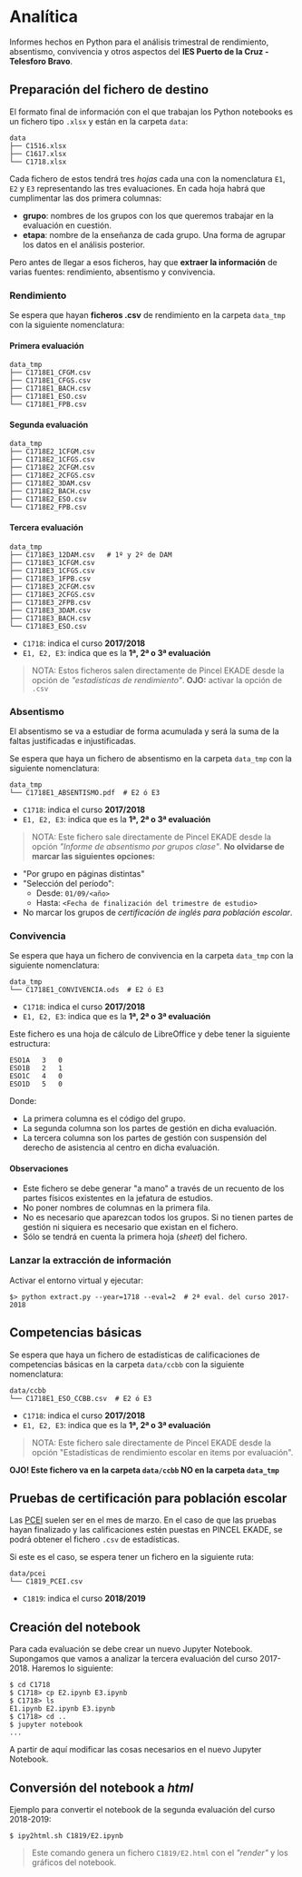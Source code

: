 # Analítica

Informes hechos en Python para el análisis trimestral de rendimiento, absentismo, convivencia y otros aspectos del **IES Puerto de la Cruz - Telesforo Bravo**.

## Preparación del fichero de destino

El formato final de información con el que trabajan los Python notebooks es un fichero tipo `.xlsx` y están en la carpeta `data`:

~~~
data
├── C1516.xlsx
├── C1617.xlsx
└── C1718.xlsx
~~~

Cada fichero de estos tendrá tres *hojas* cada una con la nomenclatura `E1`, `E2` y `E3` representando las tres evaluaciones. En cada hoja habrá que cumplimentar las dos primera columnas:
- **grupo**: nombres de los grupos con los que queremos trabajar en la evaluación en cuestión.
- **etapa**: nombre de la enseñanza de cada grupo. Una forma de agrupar los datos en el análisis posterior.

Pero antes de llegar a esos ficheros, hay que **extraer la información** de varias fuentes: rendimiento, absentismo y convivencia.

### Rendimiento

Se espera que hayan **ficheros .csv** de rendimiento en la carpeta `data_tmp` con la siguiente nomenclatura:

#### Primera evaluación

~~~
data_tmp
├── C1718E1_CFGM.csv
├── C1718E1_CFGS.csv
├── C1718E1_BACH.csv
├── C1718E1_ESO.csv
└── C1718E1_FPB.csv
~~~

#### Segunda evaluación

~~~
data_tmp
├── C1718E2_1CFGM.csv
├── C1718E2_1CFGS.csv
├── C1718E2_2CFGM.csv
├── C1718E2_2CFGS.csv
├── C1718E2_3DAM.csv
├── C1718E2_BACH.csv
├── C1718E2_ESO.csv
└── C1718E2_FPB.csv
~~~

#### Tercera evaluación

~~~
data_tmp
├── C1718E3_12DAM.csv   # 1º y 2º de DAM
├── C1718E3_1CFGM.csv
├── C1718E3_1CFGS.csv
├── C1718E3_1FPB.csv
├── C1718E3_2CFGM.csv
├── C1718E3_2CFGS.csv
├── C1718E3_2FPB.csv
├── C1718E3_3DAM.csv
├── C1718E3_BACH.csv
└── C1718E3_ESO.csv
~~~

- `C1718`: indica el curso **2017/2018**
- `E1, E2, E3`: indica que es la **1ª, 2ª o 3ª evaluación**

> NOTA: Estos ficheros salen directamente de Pincel EKADE desde la opción de *"estadísticas de rendimiento"*. **OJO:** activar la opción de `.csv`

### Absentismo

El absentismo se va a estudiar de forma acumulada y será la suma de la faltas justificadas e injustificadas.

Se espera que haya un fichero de absentismo en la carpeta `data_tmp` con la siguiente nomenclatura:

~~~
data_tmp
└── C1718E1_ABSENTISMO.pdf  # E2 ó E3
~~~

- `C1718`: indica el curso **2017/2018**
- `E1, E2, E3`: indica que es la **1ª, 2ª o 3ª evaluación**

> NOTA: Este fichero sale directamente de Pincel EKADE desde la opción *"Informe de absentismo por grupos clase"*. **No olvidarse de marcar las siguientes opciones:**

- "Por grupo en páginas distintas"
- "Selección del período":
    - Desde: `01/09/<año>`
    - Hasta: `<Fecha de finalización del trimestre de estudio>`
- No marcar los grupos de *certificación de inglés para población escolar*.

### Convivencia

Se espera que haya un fichero de convivencia en la carpeta `data_tmp` con la siguiente nomenclatura:

~~~
data_tmp
└── C1718E1_CONVIVENCIA.ods  # E2 ó E3
~~~

- `C1718`: indica el curso **2017/2018**
- `E1, E2, E3`: indica que es la **1ª, 2ª o 3ª evaluación**

Este fichero es una hoja de cálculo de LibreOffice y debe tener la siguiente estructura:

~~~
ESO1A   3   0
ESO1B   2   1
ESO1C   4   0
ESO1D   5   0
~~~

Donde:

- La primera columna es el código del grupo.
- La segunda columna son los partes de gestión en dicha evaluación.
- La tercera columna son los partes de gestión con suspensión del derecho de asistencia al centro en dicha evaluación.

#### Observaciones

- Este fichero se debe generar "a mano" a través de un recuento de los partes físicos existentes en la jefatura de estudios.
- No poner nombres de columnas en la primera fila.
- No es necesario que aparezcan todos los grupos. Si no tienen partes de gestión ni siquiera es necesario que existan en el fichero.
- Sólo se tendrá en cuenta la primera hoja (*sheet*) del fichero.

### Lanzar la extracción de información


Activar el entorno virtual y ejecutar:

~~~console
$> python extract.py --year=1718 --eval=2  # 2ª eval. del curso 2017-2018
~~~

## Competencias básicas

Se espera que haya un fichero de estadísticas de calificaciones de competencias básicas en la carpeta `data/ccbb` con la siguiente nomenclatura:

~~~
data/ccbb
└── C1718E1_ESO_CCBB.csv  # E2 ó E3
~~~

- `C1718`: indica el curso **2017/2018**
- `E1, E2, E3`: indica que es la **1ª, 2ª o 3ª evaluación**

> NOTA: Este fichero sale directamente de Pincel EKADE desde la opción "Estadísticas de rendimiento escolar en items por evaluación".

**OJO! Este fichero va en la carpeta `data/ccbb` NO en la carpeta `data_tmp`**

## Pruebas de certificación para población escolar

Las [PCEI](http://www.gobiernodecanarias.org/educacion/web/idiomas/pruebas_certificacion/pruebas_certificacion_poblacion_escolar/) suelen ser en el mes de marzo. En el caso de que las pruebas hayan finalizado y las calificaciones estén puestas en PINCEL EKADE, se podrá obtener el fichero `.csv` de estadísticas.

Si este es el caso, se espera tener un fichero en la siguiente ruta:

~~~
data/pcei
└── C1819_PCEI.csv
~~~

- `C1819`: indica el curso **2018/2019**


## Creación del notebook

Para cada evaluación se debe crear un nuevo Jupyter Notebook. Supongamos que vamos a analizar la tercera evaluación del curso 2017-2018. Haremos lo siguiente:

~~~console
$ cd C1718
$ C1718> cp E2.ipynb E3.ipynb
$ C1718> ls
E1.ipynb E2.ipynb E3.ipynb
$ C1718> cd ..
$ jupyter notebook
...
~~~

A partir de aquí modificar las cosas necesarios en el nuevo Jupyter Notebook.

## Conversión del notebook a *html*

Ejemplo para convertir el notebook de la segunda evaluación del curso 2018-2019:

~~~console
$ ipy2html.sh C1819/E2.ipynb
~~~

> Este comando genera un fichero `C1819/E2.html` con el *"render"* y los gráficos del notebook.
